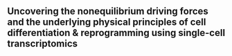 ## Uncovering the nonequilibrium driving forces and the underlying physical principles of cell differentiation & reprogramming using single-cell transcriptomics
